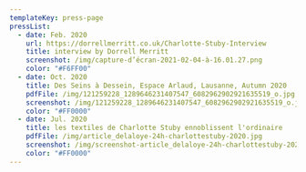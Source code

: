 ```yaml
---
templateKey: press-page
pressList:
  - date: Feb. 2020
    url: https://dorrellmerritt.co.uk/Charlotte-Stuby-Interview
    title: interview by Dorrell Merritt
    screenshot: /img/capture-d’écran-2021-02-04-à-16.01.27.png
    color: "#F6FF00"
  - date: Oct. 2020
    title: Des Seins à Dessein, Espace Arlaud, Lausanne, Autumn 2020
    pdfFile: /img/121259228_1289646231407547_6082962902921635519_o.jpg
    screenshot: /img/121259228_1289646231407547_6082962902921635519_o.jpg
    color: "#FF0000"
  - date: Jul. 2020
    title: les textiles de Charlotte Stuby ennoblissent l'ordinaire
    pdfFile: /img/article_delaloye-24h-charlottestuby-2020.jpg
    screenshot: /img/screenshot-article_delaloye-24h-charlottestuby-2020.jpg
    color: "#FF0000"
---
```

